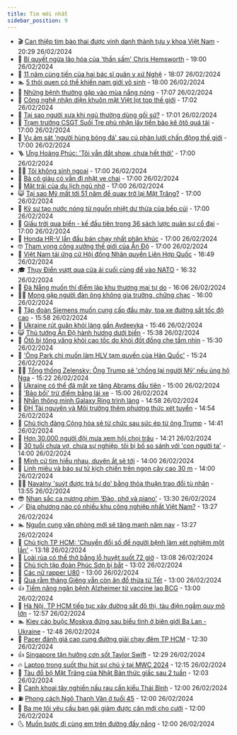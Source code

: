 ```yaml
---
title: Tim mới nhất
sidebar_position: 9
---
```


<!-- vnexpress-tin-moi-nhat:START -->
- 🎬 [Can thiệp tim bào thai được vinh danh thành tựu y khoa Việt Nam](https://vnexpress.net/can-thiep-tim-bao-thai-duoc-vinh-danh-thanh-tuu-y-khoa-viet-nam-4715615.html) - 20:29 26/02/2024
- 🐎 [Bí quyết ngừa lão hóa của &#39;thần sấm&#39; Chris Hemsworth](https://vnexpress.net/bi-quyet-ngua-lao-hoa-cua-than-sam-chris-hemsworth-4715502.html) - 19:00 26/02/2024
- 🦍 [11 năm cùng tiến của hai bác sĩ quân y xứ Nghệ](https://vnexpress.net/11-nam-cung-tien-cua-hai-bac-si-quan-y-xu-nghe-4715120.html) - 18:07 26/02/2024
- 🏊 [5 thói quen có thể khiến nam giới vô sinh](https://vnexpress.net/5-thoi-quen-co-the-khien-nam-gioi-vo-sinh-4715302.html) - 18:00 26/02/2024
- 🎊 [Những bệnh thường gặp vào mùa nắng nóng](https://vnexpress.net/nhung-benh-thuong-gap-vao-mua-nang-nong-4715296.html) - 17:07 26/02/2024
- 🎃 [Công nghệ nhận diện khuôn mặt Việt lọt top thế giới](https://vnexpress.net/cong-nghe-nhan-dien-khuon-mat-viet-lot-top-the-gioi-4715585.html) - 17:02 26/02/2024
- 🧰 [Tại sao người xưa khi ngủ thường dùng gối sứ?](https://vnexpress.net/tai-sao-nguoi-xua-khi-ngu-thuong-dung-goi-su-4714597.html) - 17:01 26/02/2024
- 🔭 [Trạm trưởng CSGT Suối Tre phủ nhận lấy tiền bảo kê ôtô quá tải](https://vnexpress.net/tram-truong-csgt-suoi-tre-phu-nhan-lay-tien-bao-ke-oto-qua-tai-4715612.html) - 17:00 26/02/2024
- 🫶 [Vụ ám sát &#39;người hùng bóng đá&#39; sau cú phản lưới chấn động thế giới](https://vnexpress.net/vu-am-sat-nguoi-hung-bong-da-sau-cu-phan-luoi-chan-dong-the-gioi-4715557.html) - 17:00 26/02/2024
- 🪜 [Ưng Hoàng Phúc: &#39;Tôi vẫn đắt show, chưa hết thời&#39;](https://vnexpress.net/ung-hoang-phuc-toi-van-dat-show-chua-het-thoi-4715443.html) - 17:00 26/02/2024
- 👨‍🏫 [Tôi không sính ngoại](https://vnexpress.net/toi-khong-sinh-ngoai-4715442.html) - 17:00 26/02/2024
- 🎊 [Bà cô giàu có vẫn đi nhặt ve chai](https://vnexpress.net/ba-co-giau-co-van-di-nhat-ve-chai-4715379.html) - 17:00 26/02/2024
- 🎊 [Mặt trái của du lịch ngủ nhờ](https://vnexpress.net/mat-trai-cua-du-lich-ngu-nho-4715317.html) - 17:00 26/02/2024
- 😺 [Tại sao Mỹ mất tới 51 năm để quay trở lại Mặt Trăng?](https://vnexpress.net/tai-sao-my-mat-toi-51-nam-de-quay-tro-lai-mat-trang-4715268.html) - 17:00 26/02/2024
- 🐘 [Kỹ sư tạo nước nóng từ nguồn nhiệt dư thừa của bếp củi](https://vnexpress.net/ky-su-tao-nuoc-nong-tu-nguon-nhiet-du-thua-cua-bep-cui-4715012.html) - 17:00 26/02/2024
- 🌁 [Giấu trời qua biển - kế đầu tiên trong 36 sách lược quân sự cổ đại](https://vnexpress.net/giau-troi-qua-bien-ke-dau-tien-trong-36-sach-luoc-quan-su-co-dai-4714843.html) - 17:00 26/02/2024
- 🐲 [Honda HR-V lần đầu bán chạy nhất phân khúc](https://vnexpress.net/honda-hr-v-lan-dau-ban-chay-nhat-phan-khuc-4715440.html) - 17:00 26/02/2024
- 🤓 [Tham vọng công xưởng thế giới của Ấn Độ](https://vnexpress.net/tham-vong-cong-xuong-the-gioi-cua-an-do-4715469.html) - 17:00 26/02/2024
- 💪 [Việt Nam tái ứng cử Hội đồng Nhân quyền Liên Hợp Quốc](https://vnexpress.net/viet-nam-tai-ung-cu-hoi-dong-nhan-quyen-lien-hop-quoc-4715622.html) - 16:49 26/02/2024
- 🎓 [Thụy Điển vượt qua cửa ải cuối cùng để vào NATO](https://vnexpress.net/thuy-dien-vuot-qua-cua-ai-cuoi-cung-de-vao-nato-4715623.html) - 16:32 26/02/2024
- 🫣 [Đà Nẵng muốn thí điểm lập khu thương mại tự do](https://vnexpress.net/da-nang-muon-thi-diem-lap-khu-thuong-mai-tu-do-4715607.html) - 16:06 26/02/2024
- 🧑‍💻 [Mong gặp người đàn ông không gia trưởng, chững chạc](https://vnexpress.net/mong-gap-nguoi-dan-ong-khong-gia-truong-chung-chac-4715368.html) - 16:00 26/02/2024
- 🐲 [Tập đoàn Siemens muốn cung cấp đầu máy, toa xe đường sắt tốc độ cao](https://vnexpress.net/tap-doan-siemens-muon-cung-cap-dau-may-toa-xe-duong-sat-toc-do-cao-4715617.html) - 15:58 26/02/2024
- 🌝 [Ukraine rút quân khỏi làng gần Avdeevka](https://vnexpress.net/ukraine-rut-quan-khoi-lang-gan-avdeevka-4715614.html) - 15:46 26/02/2024
- 😺 [Thủ tướng Ấn Độ hành hương dưới biển](https://vnexpress.net/thu-tuong-an-do-hanh-huong-duoi-bien-4715618.html) - 15:38 26/02/2024
- 🐎 [Ôtô bị tông văng khỏi cao tốc do khói đốt đồng che tầm nhìn](https://vnexpress.net/oto-bi-tong-vang-khoi-cao-toc-do-khoi-dot-dong-che-tam-nhin-4715608.html) - 15:30 26/02/2024
- 🎡 [&#39;Ông Park chỉ muốn làm HLV tạm quyền của Hàn Quốc&#39;](https://vnexpress.net/ong-park-chi-muon-lam-hlv-tam-quyen-cua-han-quoc-4715616.html) - 15:24 26/02/2024
- 👨‍🏫 [Tổng thống Zelensky: Ông Trump sẽ &#39;chống lại người Mỹ&#39; nếu ủng hộ Nga](https://vnexpress.net/tong-thong-zelensky-ong-trump-se-chong-lai-nguoi-my-neu-ung-ho-nga-4715605.html) - 15:22 26/02/2024
- 🦆 [Ukraine có thể đã mất xe tăng Abrams đầu tiên](https://vnexpress.net/ukraine-co-the-da-mat-xe-tang-abrams-dau-tien-4715611.html) - 15:00 26/02/2024
- 🚦 [&#39;Bảo bối&#39; trừ điểm bằng lái xe](https://vnexpress.net/bao-boi-tru-diem-bang-lai-xe-4715511.html) - 15:00 26/02/2024
- 💫 [Nhẫn thông minh Galaxy Ring trình làng](https://vnexpress.net/nhan-thong-minh-galaxy-ring-trinh-lang-4715610.html) - 14:58 26/02/2024
- 🎉 [ĐH Tài nguyên và Môi trường thêm phương thức xét tuyển](https://vnexpress.net/dh-tai-nguyen-va-moi-truong-them-phuong-thuc-xet-tuyen-4715367.html) - 14:54 26/02/2024
- 🌋 [Chủ tịch đảng Cộng hòa sẽ từ chức sau sức ép từ ông Trump](https://vnexpress.net/chu-tich-dang-cong-hoa-se-tu-chuc-sau-suc-ep-tu-ong-trump-4715606.html) - 14:41 26/02/2024
- 🤖 [Hơn 30.000 người đội mưa xem hội chọi trâu](https://vnexpress.net/hon-30-000-nguoi-doi-mua-xem-hoi-choi-trau-4715590.html) - 14:21 26/02/2024
- 🦏 [30 tuổi chưa vợ, chưa sự nghiệp, tôi bị bố so sánh với &#39;con người ta&#39;](https://vnexpress.net/30-tuoi-chua-vo-chua-su-nghiep-toi-bi-bo-so-sanh-voi-con-nguoi-ta-4715503.html) - 14:00 26/02/2024
- 🦩 [Mình cứ tìm hiểu nhau, duyên ắt sẽ tới](https://vnexpress.net/minh-cu-tim-hieu-nhau-duyen-at-se-toi-4715366.html) - 14:00 26/02/2024
- 👺 [Linh miêu và báo sư tử kịch chiến trên ngọn cây cao 30 m](https://vnexpress.net/linh-mieu-va-bao-su-tu-kich-chien-tren-ngon-cay-cao-30-m-4714833.html) - 14:00 26/02/2024
- 🧑‍🏫 [Navalny &#39;suýt được trả tự do&#39; bằng thỏa thuận trao đổi tù nhân](https://vnexpress.net/navalny-suyt-duoc-tra-tu-do-bang-thoa-thuan-trao-doi-tu-nhan-4715598.html) - 13:55 26/02/2024
- 😎 [Nhan sắc ca nương phim &#39;Đào, phở và piano&#39;](https://vnexpress.net/nhan-sac-ca-nuong-phim-dao-pho-va-piano-4715597.html) - 13:30 26/02/2024
- 🪄 [Địa phương nào có nhiều khu công nghiệp nhất Việt Nam?](https://vnexpress.net/dia-phuong-nao-co-nhieu-khu-cong-nghiep-nhat-viet-nam-4715539.html) - 13:27 26/02/2024
- 🏊 [Nguồn cung văn phòng mới sẽ tăng mạnh năm nay](https://vnexpress.net/nguon-cung-van-phong-moi-se-tang-manh-nam-nay-4715593.html) - 13:27 26/02/2024
- 💃 [Chủ tịch TP HCM: &#39;Chuyển đổi số để người bệnh làm xét nghiệm một lần&#39;](https://vnexpress.net/chu-tich-tp-hcm-chuyen-doi-so-de-nguoi-benh-lam-xet-nghiem-mot-lan-4715571.html) - 13:18 26/02/2024
- 🦆 [Loài rùa có thể thở bằng lỗ huyệt suốt 72 giờ](https://vnexpress.net/loai-rua-co-the-tho-bang-lo-huyet-suot-72-gio-4715262.html) - 13:08 26/02/2024
- 🎊 [Chủ tịch tập đoàn Phúc Sơn bị bắt](https://vnexpress.net/dai-gia-hau-phao-bi-bat-4715600.html) - 13:02 26/02/2024
- 👺 [Các nữ rapper U80](https://vnexpress.net/cac-nu-rapper-u80-4715569.html) - 13:00 26/02/2024
- 🎡 [Qua rằm tháng Giêng vẫn còn ăn đồ thừa từ Tết](https://vnexpress.net/qua-ram-thang-gieng-van-con-an-do-thua-tu-tet-4715533.html) - 13:00 26/02/2024
- 👍 [Tiềm năng ngăn bệnh Alzheimer từ vaccine lao BCG](https://vnexpress.net/tiem-nang-ngan-benh-alzheimer-tu-vaccine-lao-bcg-4715538.html) - 13:00 26/02/2024
- 🐎 [Hà Nội, TP HCM tiếp tục xây đường sắt đô thị, tàu điện ngầm quy mô lớn](https://vnexpress.net/ha-noi-tp-hcm-tiep-tuc-xay-duong-sat-do-thi-tau-dien-ngam-quy-mo-lon-4715594.html) - 12:57 26/02/2024
- 🏊 [Kiev cáo buộc Moskva đứng sau biểu tình ở biên giới Ba Lan - Ukraine](https://vnexpress.net/kiev-cao-buoc-moskva-dung-sau-bieu-tinh-o-bien-gioi-ba-lan-ukraine-4715595.html) - 12:48 26/02/2024
- 🦩 [Pacer đánh giá cao cung đường giải chạy đêm TP HCM](https://vnexpress.net/pacer-danh-gia-cao-cung-duong-giai-chay-dem-tp-hcm-4715129.html) - 12:30 26/02/2024
- 👍 [Singapore tận hưởng cơn sốt Taylor Swift](https://vnexpress.net/singapore-tan-huong-con-sot-taylor-swift-4715474.html) - 12:29 26/02/2024
- 🔥 [Laptop trong suốt thu hút sự chú ý tại MWC 2024](https://vnexpress.net/laptop-trong-suot-thu-hut-su-chu-y-tai-mwc-2024-4715575.html) - 12:15 26/02/2024
- 💄 [Tàu đổ bộ Mặt Trăng của Nhật Bản thức giấc sau 2 tuần](https://vnexpress.net/tau-do-bo-mat-trang-cua-nhat-ban-thuc-giac-sau-2-tuan-4715480.html) - 12:03 26/02/2024
- 🤡 [Canh khoai tây nghiền nấu rau cần kiểu Thái Bình](https://vnexpress.net/canh-khoai-tay-nghien-nau-rau-can-kieu-thai-binh-4715534.html) - 12:00 26/02/2024
- ⛽️ [Phong cách Ngô Thanh Vân ở tuổi 45](https://vnexpress.net/phong-cach-ngo-thanh-van-o-tuoi-45-4715377.html) - 12:00 26/02/2024
- 🚀 [Ba mẹ tôi yêu cầu bạn gái giảm được cân mới cho cưới](https://vnexpress.net/ba-me-toi-yeu-cau-ban-gai-giam-duoc-can-moi-cho-cuoi-4715373.html) - 12:00 26/02/2024
- 🌜 [Muốn bước đi cùng em trên đường đầy nắng](https://vnexpress.net/muon-buoc-di-cung-em-tren-duong-day-nang-4715233.html) - 12:00 26/02/2024<!-- vnexpress-tin-moi-nhat:END -->
